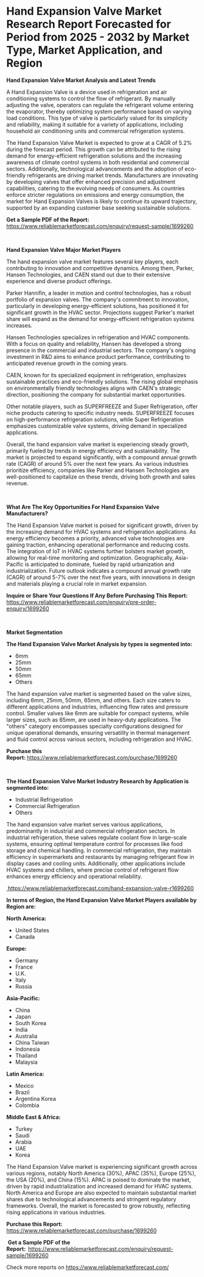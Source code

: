 <p><h1>Hand Expansion Valve Market Research Report Forecasted for Period from 2025 -  2032 by Market Type, Market Application, and Region</h1></p><p><strong>Hand Expansion Valve Market Analysis and Latest Trends</strong></p>
<p><p>A Hand Expansion Valve is a device used in refrigeration and air conditioning systems to control the flow of refrigerant. By manually adjusting the valve, operators can regulate the refrigerant volume entering the evaporator, thereby optimizing system performance based on varying load conditions. This type of valve is particularly valued for its simplicity and reliability, making it suitable for a variety of applications, including household air conditioning units and commercial refrigeration systems.</p><p>The Hand Expansion Valve Market is expected to grow at a CAGR of 5.2% during the forecast period. This growth can be attributed to the rising demand for energy-efficient refrigeration solutions and the increasing awareness of climate control systems in both residential and commercial sectors. Additionally, technological advancements and the adoption of eco-friendly refrigerants are driving market trends. Manufacturers are innovating by developing valves that offer enhanced precision and adjustment capabilities, catering to the evolving needs of consumers. As countries enforce stricter regulations on emissions and energy consumption, the market for Hand Expansion Valves is likely to continue its upward trajectory, supported by an expanding customer base seeking sustainable solutions.</p></p>
<p><strong>Get a Sample PDF of the Report:&nbsp;</strong> <a href="https://www.reliablemarketforecast.com/enquiry/request-sample/1699260?utm_campaign=3307&utm_medium=2&utm_source=Github&utm_content=ia&utm_term=27032025&utm_id=hand-expansion-valve">https://www.reliablemarketforecast.com/enquiry/request-sample/1699260</a></p>
<p>&nbsp;</p>
<p><strong>Hand Expansion Valve Major Market Players</strong></p>
<p><p>The hand expansion valve market features several key players, each contributing to innovation and competitive dynamics. Among them, Parker, Hansen Technologies, and CAEN stand out due to their extensive experience and diverse product offerings.</p><p>Parker Hannifin, a leader in motion and control technologies, has a robust portfolio of expansion valves. The company's commitment to innovation, particularly in developing energy-efficient solutions, has positioned it for significant growth in the HVAC sector. Projections suggest Parker's market share will expand as the demand for energy-efficient refrigeration systems increases.</p><p>Hansen Technologies specializes in refrigeration and HVAC components. With a focus on quality and reliability, Hansen has developed a strong presence in the commercial and industrial sectors. The company's ongoing investment in R&D aims to enhance product performance, contributing to anticipated revenue growth in the coming years.</p><p>CAEN, known for its specialized equipment in refrigeration, emphasizes sustainable practices and eco-friendly solutions. The rising global emphasis on environmentally friendly technologies aligns with CAEN's strategic direction, positioning the company for substantial market opportunities.</p><p>Other notable players, such as SUPERFREEZE and Super Refrigeration, offer niche products catering to specific industry needs. SUPERFREEZE focuses on high-performance refrigeration solutions, while Super Refrigeration emphasizes customizable valve systems, driving demand in specialized applications.</p><p>Overall, the hand expansion valve market is experiencing steady growth, primarily fueled by trends in energy efficiency and sustainability. The market is projected to expand significantly, with a compound annual growth rate (CAGR) of around 5% over the next few years. As various industries prioritize efficiency, companies like Parker and Hansen Technologies are well-positioned to capitalize on these trends, driving both growth and sales revenue.</p></p>
<p>&nbsp;</p>
<p><strong>What Are The Key Opportunities For Hand Expansion Valve Manufacturers?</strong></p>
<p><p>The Hand Expansion Valve market is poised for significant growth, driven by the increasing demand for HVAC systems and refrigeration applications. As energy efficiency becomes a priority, advanced valve technologies are gaining traction, enhancing operational performance and reducing costs. The integration of IoT in HVAC systems further bolsters market growth, allowing for real-time monitoring and optimization. Geographically, Asia-Pacific is anticipated to dominate, fueled by rapid urbanization and industrialization. Future outlook indicates a compound annual growth rate (CAGR) of around 5-7% over the next five years, with innovations in design and materials playing a crucial role in market expansion.</p></p>
<p><strong>Inquire or Share Your Questions If Any Before Purchasing This Report:</strong> <a href="https://www.reliablemarketforecast.com/enquiry/pre-order-enquiry/1699260?utm_campaign=3307&utm_medium=2&utm_source=Github&utm_content=ia&utm_term=27032025&utm_id=hand-expansion-valve">https://www.reliablemarketforecast.com/enquiry/pre-order-enquiry/1699260</a></p>
<p>&nbsp;</p>
<p><strong>Market Segmentation</strong></p>
<p><strong>The Hand Expansion Valve Market Analysis by types is segmented into:</strong></p>
<p><ul><li>6mm</li><li>25mm</li><li>50mm</li><li>65mm</li><li>Others</li></ul></p>
<p><p>The hand expansion valve market is segmented based on the valve sizes, including 6mm, 25mm, 50mm, 65mm, and others. Each size caters to different applications and industries, influencing flow rates and pressure control. Smaller valves like 6mm are suitable for compact systems, while larger sizes, such as 65mm, are used in heavy-duty applications. The "others" category encompasses specialty configurations designed for unique operational demands, ensuring versatility in thermal management and fluid control across various sectors, including refrigeration and HVAC.</p></p>
<p><strong>Purchase this Report:&nbsp;</strong><a href="https://www.reliablemarketforecast.com/purchase/1699260?utm_campaign=3307&utm_medium=2&utm_source=Github&utm_content=ia&utm_term=27032025&utm_id=hand-expansion-valve">https://www.reliablemarketforecast.com/purchase/1699260</a></p>
<p>&nbsp;</p>
<p><strong>The Hand Expansion Valve Market Industry Research by Application is segmented into:</strong></p>
<p><ul><li>Industrial Refrigeration</li><li>Commercial Refrigeration</li><li>Others</li></ul></p>
<p><p>The hand expansion valve market serves various applications, predominantly in industrial and commercial refrigeration sectors. In industrial refrigeration, these valves regulate coolant flow in large-scale systems, ensuring optimal temperature control for processes like food storage and chemical handling. In commercial refrigeration, they maintain efficiency in supermarkets and restaurants by managing refrigerant flow in display cases and cooling units. Additionally, other applications include HVAC systems and chillers, where precise control of refrigerant flow enhances energy efficiency and operational reliability.</p></p>
<p><a href="https://www.reliablemarketforecast.com/hand-expansion-valve-r1699260?utm_campaign=3307&utm_medium=2&utm_source=Github&utm_content=ia&utm_term=27032025&utm_id=hand-expansion-valve">&nbsp;https://www.reliablemarketforecast.com/hand-expansion-valve-r1699260</a></p>
<p><strong>In terms of Region, the Hand Expansion Valve Market Players available by Region are:</strong></p>
<p>
    <p> <strong> North America: </strong>
        <ul>
            <li>United States</li>
            <li>Canada</li>
        </ul>
        </p> 
    <p> <strong> Europe: </strong>
        <ul>
            <li>Germany</li>
            <li>France</li>
            <li>U.K.</li>
            <li>Italy</li>
            <li>Russia</li>
        </ul>
        </p> 
    <p> <strong> Asia-Pacific: </strong>
        <ul>
            <li>China</li>
            <li>Japan</li>
            <li>South Korea</li>
            <li>India</li>
            <li>Australia</li>
            <li>China Taiwan</li>
            <li>Indonesia</li>
            <li>Thailand</li>
            <li>Malaysia</li>
        </ul>
        </p> 
    <p> <strong> Latin America: </strong>
        <ul>
            <li>Mexico</li>
            <li>Brazil</li>
            <li>Argentina Korea</li>
            <li>Colombia</li>
        </ul>
        </p> 
    <p> <strong> Middle East & Africa: </strong>
        <ul>
            <li>Turkey</li>
            <li>Saudi</li>
            <li>Arabia</li>
            <li>UAE</li>
            <li>Korea</li>
        </ul>
    </p>
    </p>
<p><p>The Hand Expansion Valve market is experiencing significant growth across various regions, notably North America (30%), APAC (35%), Europe (25%), the USA (20%), and China (15%). APAC is poised to dominate the market, driven by rapid industrialization and increased demand for HVAC systems. North America and Europe are also expected to maintain substantial market shares due to technological advancements and stringent regulatory frameworks. Overall, the market is forecasted to grow robustly, reflecting rising applications in various industries.</p></p>
<p><strong>Purchase this Report: </strong><a href="https://www.reliablemarketforecast.com/purchase/1699260?utm_campaign=3307&utm_medium=2&utm_source=Github&utm_content=ia&utm_term=27032025&utm_id=hand-expansion-valve">https://www.reliablemarketforecast.com/purchase/1699260</a></p>
<p>&nbsp;<strong>Get a Sample PDF of the Report:&nbsp;&nbsp;</strong><a href="https://www.reliablemarketforecast.com/enquiry/request-sample/1699260?utm_campaign=3307&utm_medium=2&utm_source=Github&utm_content=ia&utm_term=27032025&utm_id=hand-expansion-valve">https://www.reliablemarketforecast.com/enquiry/request-sample/1699260</a></p>
<p><strong></strong></p>
<p>Check more reports on <a href="https://www.reliablemarketforecast.com/?utm_campaign=3307&utm_medium=2&utm_source=Github&utm_content=ia&utm_term=27032025&utm_id=hand-expansion-valve">https://www.reliablemarketforecast.com/</a></p>